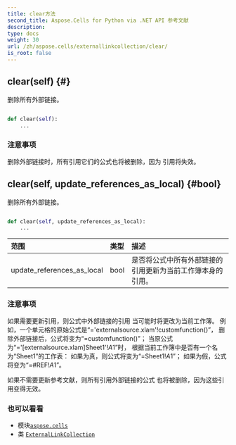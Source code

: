 ```yaml
---
title: clear方法
second_title: Aspose.Cells for Python via .NET API 参考文献
description:
type: docs
weight: 30
url: /zh/aspose.cells/externallinkcollection/clear/
is_root: false
---
```

##  clear(self) {#}
删除所有外部链接。



```python

def clear(self):
    ...
```


### 注意事项

删除外部链接时，所有引用它们的公式也将被删除，因为
引用将失效。

##  clear(self, update_references_as_local) {#bool}
删除所有外部链接。



```python

def clear(self, update_references_as_local):
    ...
```


|范围|类型|描述|
| :- | :- | :- |
| update_references_as_local | bool |是否将公式中所有外部链接的引用更新为当前工作簿本身的引用。|
### 注意事项

如果需要更新引用，则公式中外部链接的引用
当可能时将更改为当前工作簿。
例如，一个单元格的原始公式是“='externalsource.xlam'!customfunction()”，
删除外部链接后，公式将变为“=customfunction()”；
当原公式为“='[externalsource.xlam]Sheet1'!$A$1”时，
根据当前工作簿中是否有一个名为“Sheet1”的工作表：
如果为真，则公式将变为“=Sheet1!$A$1”；
如果为假，公式将变为“=#REF!$A$1”。

如果不需要更新参考文献，则所有引用外部链接的公式
也将被删除，因为这些引用变得无效。


### 也可以看看
* 模块[`aspose.cells`](../../)
* 类 [`ExternalLinkCollection`](/cells/python-net/zh/aspose.cells/externallinkcollection)
